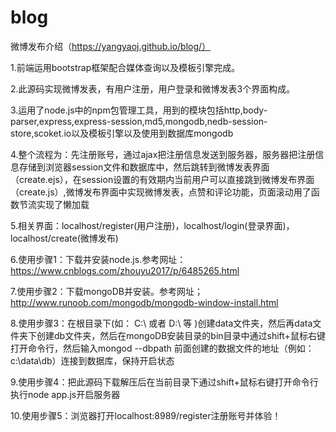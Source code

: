 # blog
微博发布介绍（https://yangyaoj.github.io/blog/）

1.前端运用bootstrap框架配合媒体查询以及模板引擎完成。

2.此源码实现微博发表，有用户注册，用户登录和微博发表3个界面构成。

3.运用了node.js中的npm包管理工具，用到的模块包括http,body-parser,express,express-session,md5,mongodb,nedb-session-store,scoket.io以及模板引擎以及使用到数据库mongodb

4.整个流程为：先注册账号，通过ajax把注册信息发送到服务器，服务器把注册信息存储到浏览器session文件和数据库中，然后跳转到微博发表界面（create.ejs），在session设置的有效期内当前用户可以直接跳到微博发布界面（create.js）,微博发布界面中实现微博发表，点赞和评论功能，页面滚动用了函数节流实现了懒加载

5.相关界面：localhost/register(用户注册)，localhost/login(登录界面)，localhost/create(微博发布)

6.使用步骤1：下载并安装node.js.参考网址：https://www.cnblogs.com/zhouyu2017/p/6485265.html

7.使用步骤2：下载mongoDB并安装。参考网址；http://www.runoob.com/mongodb/mongodb-window-install.html

8.使用步骤3：在根目录下(如： C:\ 或者 D:\ 等 )创建data文件夹，然后再data文件夹下创建db文件夹，然后在mongoDB安装目录的bin目录中通过shift+鼠标右键打开命令行，然后输入mongod --dbpath 前面创建的数据文件的地址（例如：c:\data\db）连接到数据库，保持开启状态

9.使用步骤4：把此源码下载解压后在当前目录下通过shift+鼠标右键打开命令行执行node app.js开启服务器

10.使用步骤5：浏览器打开localhost:8989/register注册账号并体验！
